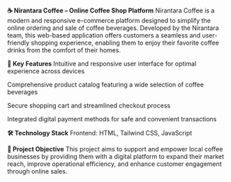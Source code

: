 **☕ Nirantara Coffee – Online Coffee Shop Platform**
Nirantara Coffee is a modern and responsive e-commerce platform designed to simplify the online ordering and sale of coffee beverages. Developed by the Nirantara team, this web-based application offers customers a seamless and user-friendly shopping experience, enabling them to enjoy their favorite coffee drinks from the comfort of their homes.

**🚀 Key Features**
Intuitive and responsive user interface for optimal experience across devices

Comprehensive product catalog featuring a wide selection of coffee beverages

Secure shopping cart and streamlined checkout process

Integrated digital payment methods for safe and convenient transactions

**🛠 Technology Stack**
Frontend: HTML, Tailwind CSS, JavaScript

**🌱 Project Objective**
This project aims to support and empower local coffee businesses by providing them with a digital platform to expand their market reach, improve operational efficiency, and enhance customer engagement through online sales.
